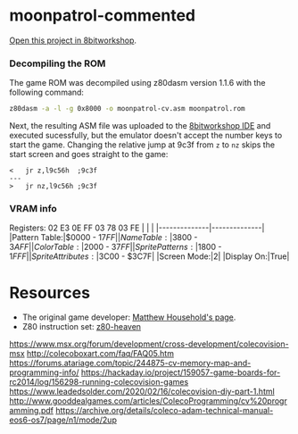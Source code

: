 moonpatrol-commented
=====

[Open this project in 8bitworkshop](http://8bitworkshop.com/redir.html?platform=coleco&githubURL=https%3A%2F%2Fgithub.com%2Fmatheusjgsantos%2Fmoonpatrol-commented&file=moonpatrol-cv.asm).

### Decompiling the ROM

 The game ROM was decompiled using z80dasm version 1.1.6 with the following command:
```bash
z80dasm -a -l -g 0x8000 -o moonpatrol-cv.asm moonpatrol.rom
```
 Next, the resulting ASM file was uploaded to the [8bitworkshop IDE](http://8bitworkshop.com) and executed sucessfully, but the emulator doesn't accept the number keys to start the game. Changing the relative jump at 9c3f from `z` to `nz` skips the start screen and goes straight to the game:

 ```
< 	jr z,l9c56h	 ;9c3f
---
> 	jr nz,l9c56h ;9c3f
 ```



### VRAM info

Registers: 02 E3 0E FF 03 78 03 FE
|              |              |
|--------------|--------------|
|Pattern Table:|$0000 - $17FF|
|Name Table:|$3800 - $3AFF|
|Color Table:|$2000 - $37FF|
|Sprite Patterns:|$1800 - $1FFF|
|Sprite Attributes:|$3C00 - $3C7F|
|Screen Mode:|2|
|Display On:|True|



# Resources
 - The original game developer: [Matthew Household's page](http://www.colecovision.dk/householder.htm).
  - Z80 instruction set: [z80-heaven](http://z80-heaven.wikidot.com/instructions-set)

https://www.msx.org/forum/development/cross-development/colecovision-msx
http://colecoboxart.com/faq/FAQ05.htm
https://forums.atariage.com/topic/244875-cv-memory-map-and-programming-info/
https://hackaday.io/project/159057-game-boards-for-rc2014/log/156298-running-colecovision-games
https://www.leadedsolder.com/2020/02/16/colecovision-diy-part-1.html
http://www.gooddealgames.com/articles/ColecoProgramming/cv%20programming.pdf
https://archive.org/details/coleco-adam-technical-manual-eos6-os7/page/n1/mode/2up